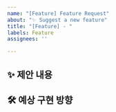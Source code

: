 ```yaml
---
name: "[Feature] Feature Request"
about: "✨ Suggest a new feature"
title: "[Feature] - "
labels: Feature
assignees: ''

---
```


## ✨ 제안 내용
<!-- 어떤 기능을 추가하고 싶은지 작성해주세요. -->

## 🛠️ 예상 구현 방향
<!-- 간단한 구현 아이디어나 방식이 있다면 공유해주세요. -->

